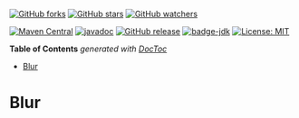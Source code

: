 [![GitHub forks](https://img.shields.io/github/forks/ngoanh2n/blur.svg?style=social&label=Fork&maxAge=2592000)](https://github.com/ngoanh2n/blur/network/members/)
[![GitHub stars](https://img.shields.io/github/stars/ngoanh2n/blur.svg?style=social&label=Star&maxAge=2592000)](https://github.com/ngoanh2n/blur/stargazers/)
[![GitHub watchers](https://img.shields.io/github/watchers/ngoanh2n/blur.svg?style=social&label=Watch&maxAge=2592000)](https://github.com/ngoanh2n/blur/watchers/)

[![Maven Central](https://maven-badges.herokuapp.com/maven-central/com.github.ngoanh2n/blur/badge.svg)](https://maven-badges.herokuapp.com/maven-central/com.github.ngoanh2n/blur)
[![javadoc](https://javadoc.io/badge2/com.github.ngoanh2n/blur/javadoc.svg)](https://javadoc.io/doc/com.github.ngoanh2n/blur)
[![GitHub release](https://img.shields.io/github/release/ngoanh2n/blur.svg)](https://github.com/ngoanh2n/blur/releases/)
[![badge-jdk](https://img.shields.io/badge/jdk-11-blue.svg)](http://www.oracle.com/technetwork/java/javase/downloads/index.html)
[![License: MIT](https://img.shields.io/badge/License-MIT-blueviolet.svg)](https://opensource.org/licenses/MIT)

<!-- START doctoc generated TOC please keep comment here to allow auto update -->
<!-- DON'T EDIT THIS SECTION, INSTEAD RE-RUN doctoc TO UPDATE -->
**Table of Contents**  *generated with [DocToc](https://github.com/thlorenz/doctoc)*

- [Blur](#blur)

<!-- END doctoc generated TOC please keep comment here to allow auto update -->

# Blur
